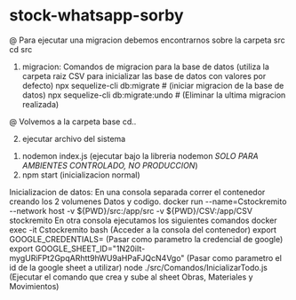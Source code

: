 # stock-whatsapp-sorby
@ Para ejecutar una migracion debemos encontrarnos sobre la carpeta src
cd src

1) migracion:
Comandos de migracion para la base de datos (utiliza la carpeta raiz CSV para inicializar las base de datos con valores por defecto)
npx sequelize-cli db:migrate                                            # (iniciar migracion de la base de datos)
npx sequelize-cli db:migrate:undo                                       # (Eliminar la ultima migracion realizada)

@ Volvemos a la carpeta base
cd..

2) ejecutar archivo del sistema
1. nodemon index.js (ejecutar bajo la libreria nodemon *SOLO PARA AMBIENTES CONTROLADO, NO PRODUCCION*)
2. npm start (inicializacion normal)



Inicializacion de datos:
En una consola separada correr el contenedor creando los 2 volumenes Datos y codigo.
	docker run --name=Cstockremito --network host -v ${PWD}/src:/app/src -v ${PWD}/CSV:/app/CSV stockremito
En otra consola ejecutamos los siguientes comandos
docker exec -it Cstockremito bash      (Acceder a la consola del contenedor)
export GOOGLE_CREDENTIALS=  (Pasar como parametro la credencial de google)
export GOOGLE_SHEET_ID="1N20iIt-mygURiFPt2GpqARhtt9hWU9aHPaFJQcN4Vgo"  (Pasar como parametro el id de la google sheet a utilizar)
node ./src/Comandos/InicializarTodo.js     (Ejecutar el comando que crea y sube al sheet Obras, Materiales y Movimientos)
